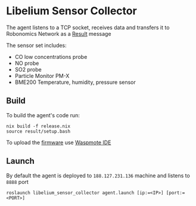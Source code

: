 # Libelium Sensor Collector

The agent listens to a TCP socket, receives data and transfers it to Robonomics Network as a [Result](https://wiki.robonomics.network/agent_development/market_messages/#result) message

The sensor set includes:

* CO low concentrations probe
* NO probe
* SO2 probe
* Particle Monitor PM-X
* BME200 Temperature, humidity, pressure sensor

## Build

To build the agent's code run:

```
nix build -f release.nix
source result/setup.bash
```

To upload the [firmware](firmware/waspmote_ide) use [Waspmote IDE](http://www.libelium.com/products/waspmote/)

## Launch

By default the agent is deployed to `188.127.231.136` machine and listens to `8888` port

```
roslaunch libelium_sensor_collector agent.launch [ip:=<IP>] [port:=<PORT>]
```

